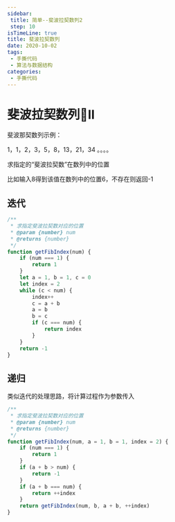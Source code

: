 ```yaml
---
sidebar:
 title: 简单--斐波拉契数列2
 step: 10
isTimeLine: true
title: 斐波拉契数列
date: 2020-10-02
tags:
 - 手撕代码
 - 算法与数据结构
categories:
 - 手撕代码
---
```

# 斐波拉契数列II

斐波那契数列示例： 

1，1，2，3，5，8，13，21，34 。。。。

求指定的“斐波拉契数”在数列中的位置

比如输入8得到该值在数列中的位置6，不存在则返回-1

## 迭代
```js
/**
 * 求指定斐波拉契数对应的位置
 * @param {number} num 
 * @returns {number}
 */
function getFibIndex(num) {
    if (num === 1) {
        return 1
    }
    let a = 1, b = 1, c = 0
    let index = 2
    while (c < num) {
        index++
        c = a + b
        a = b
        b = c
        if (c === num) {
            return index
        }
    }
    return -1
}
```


## 递归
类似迭代的处理思路，将计算过程作为参数传入

```js
/**
 * 求指定斐波拉契数对应的位置
 * @param {number} num 
 * @returns {number}
 */
function getFibIndex(num, a = 1, b = 1, index = 2) {
    if (num === 1) {
        return 1
    }
    if (a + b > num) {
        return -1
    }
    if (a + b === num) {
        return ++index
    }
    return getFibIndex(num, b, a + b, ++index)
}
```

